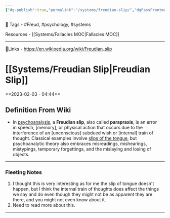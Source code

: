 ```yaml
---
{"dg-publish":true,"permalink":"/systems/freudian-slip/","dgPassFrontmatter":true,"noteIcon":"1","created":"2023-11-14T21:08:39.461+05:30","updated":"2023-12-12T01:03:18.872+05:30"}
---
```


🧶 Tags - #Freud, #psychology, #systems

Resources - [[Systems/Fallacies MOC\|Fallacies MOC]]

---
🔗Links - https://en.wikipedia.org/wiki/Freudian_slip
 
# [[Systems/Freudian Slip\|Freudian Slip]]
==2023-02-03 - 04:44==

## Definition From Wiki
- In [psychoanalysis](https://en.wikipedia.org/wiki/Psychoanalysis "Psychoanalysis"), a **Freudian slip**, also called **parapraxis**, is an error in speech, [memory], or physical action that occurs due to the interference of an [unconscious] subdued wish or [internal] train of thought. Classical examples involve [slips of the tongue](https://en.wikipedia.org/wiki/Slips_of_the_tongue "Slips of the tongue"), but psychoanalytic theory also embraces misreadings, mishearings, mistypings, temporary forgettings, and the mislaying and losing of objects.
---
### Fleeting Notes
1. I thought this is very interesting as for me the slip of tongue doesn't happen, but I think the internal train of thoughts does affect the things we say and do even though they might not be as apparent they are there, and you might not even know about it.
2. Need to read more about this.

---
